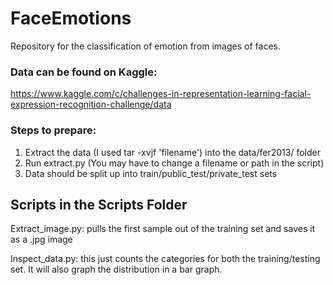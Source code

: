 # FaceEmotions
Repository for the classification of emotion from images of faces.

### Data can be found on Kaggle:

https://www.kaggle.com/c/challenges-in-representation-learning-facial-expression-recognition-challenge/data

### Steps to prepare:

1. Extract the data (I used tar -xvjf 'filename') into the data/fer2013/ folder
2. Run extract.py (You may have to change a filename or path in the script)
3. Data should be split up into train/public_test/private_test sets

## Scripts in the Scripts Folder

Extract_image.py: pulls the first sample out of the training set and saves it as a .jpg image 

Inspect_data.py: this just counts the categories for both the training/testing set. It will also graph the distribution in a bar graph.

